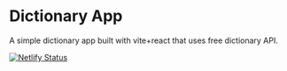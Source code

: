# Dictionary App
A simple dictionary app built with vite+react that uses free dictionary API.

[![Netlify Status](https://api.netlify.com/api/v1/badges/0f418984-4929-459d-8f34-709ebd896815/deploy-status)](https://app.netlify.com/sites/moonlit-sorbet-6b8af5/deploys)